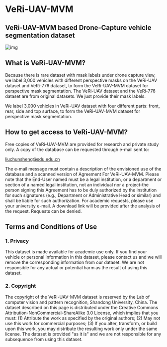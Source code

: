 # VeRi-UAV-MVM

## **VeRi-UAV-MVM based Drone-Capture vehicle segmentation dataset**

![img](https://github.com/liuchunsense/UVSD/blob/master/UVSD_example.png)

## What is VeRi-UAV-MVM?

Because there is rare dataset with mask labels under drone capture view, we label 3,000 vehicles with different perspective masks on the VeRi-UAV dataset and VeRi-776 dataset, to form the VeRi-UAV-MVM dataset for perspective mask segmentation. The VeRi-UAV dataset and the VeRi-776 dataset are from original datasets. We just provide their mask labels.

We label 3,000 vehicles in VeRi-UAV dataset with four different parts: front, rear, side and top surface, to form the VeRi-UAV-MVM dataset for perspective mask segmentation.

## How to get access to VeRi-UAV-MVM?

Free copies of VeRi-UAV-MVM are provided for research and private study only.
A copy of the database can be requested through e-mail sent to:

[liuchunsheng@sdu.edu.cn](mailto:liuchunsheng@sdu.edu.cn)

The e-mail message must contain a description of the envisioned use of the database and a scanned version of Agreement For VeRi-UAV-MVM. Please note that the End-User named must be a legal institution, or a department or section of a named legal institution, not an individual nor a project-the person signing this Agreement has to be duly authorized by the institution for such signatures (e.g., Department or Administrative Head or similar) and shall be liable for such authorization. For academic requests, please use your university e-mail. A download link will be provided after the analysis of the request. Requests can be denied.

## Terms and Conditions of Use

### 1. Privacy

This dataset is made available for academic use only. If you find your vehicle or personal information in this dataset, please contact us and we will remove the corresponding information from our dataset. We are not responsible for any actual or potential harm as the result of using this dataset.

### 2. Copyright

The copyright of the VeRi-UAV-MVM dataset is reserved by the Lab of computer vision and pattern recognition, Shandong University, China. The dataset described on this page is distributed under the Creative Commons Attribution-NonCommercial-ShareAlike 3.0 License, which implies that you must: 
(1) Attribute the work as specified by the original authors;
(2) May not use this work for commercial purposes;
(3) If you alter, transform, or build upon this work, you may distribute the resulting work only under the same license. 
The dataset is provided "as it is" and we are not responsible for any subsequence from using this dataset.
